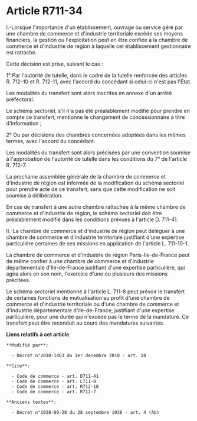 # Article R711-34

I.-Lorsque l'importance d'un établissement, ouvrage ou service géré par une chambre de commerce et d'industrie territoriale
excède ses moyens financiers, la gestion ou l'exploitation peut en être confiée à la chambre de commerce et d'industrie de
région à laquelle cet établissement gestionnaire est rattaché. 

Cette décision est prise, suivant le cas : 

1° Par l'autorité de tutelle, dans le cadre de la tutelle renforcée des articles R. 712-10 et R. 712-11, avec l'accord du
concédant si celui-ci n'est pas l'Etat. 

Les modalités du transfert sont alors inscrites en annexe d'un arrêté préfectoral. 

Le schéma sectoriel, s'il n'a pas été préalablement modifié pour prendre en compte ce transfert, mentionne le changement de
concessionnaire à titre d'information ; 

2° Ou par décisions des chambres concernées adoptées dans les mêmes termes, avec l'accord du concédant. 

Les modalités du transfert sont alors précisées par une convention soumise à l'approbation de l'autorité de tutelle dans les
conditions du 7° de l'article R. 712-7. 

La prochaine assemblée générale de la chambre de commerce et d'industrie de région est informée de la modification du schéma
sectoriel pour prendre acte de ce transfert, sans que cette modification ne soit soumise à délibération. 

En cas de transfert à une autre chambre rattachée à la même chambre de commerce et d'industrie de région, le schéma sectoriel
doit être préalablement modifié dans les conditions prévues à l'article D. 711-41. 

II.-La chambre de commerce et d'industrie de région peut déléguer à une chambre de commerce et d'industrie territoriale
justifiant d'une expertise particulière certaines de ses missions en application de l'article L. 711-10-1. 

La chambre de commerce et d'industrie de région Paris-Ile-de-France peut de même confier à une chambre de commerce et
d'industrie départementale d'Ile-de-France justifiant d'une expertise particulière, qui agira alors en son nom, l'exercice
d'une ou plusieurs des missions précitées. 

Le schéma sectoriel mentionné à l'article L. 711-8 peut prévoir le transfert de certaines fonctions de mutualisation au
profit d'une chambre de commerce et d'industrie territoriale ou d'une chambre de commerce et d'industrie départementale
d'Ile-de-France, justifiant d'une expertise particulière, pour une durée qui n'excède pas le terme de la mandature. Ce
transfert peut être reconduit au cours des mandatures suivantes.

**Liens relatifs à cet article**

	**Modifié par**:

	  - Décret n°2010-1463 du 1er décembre 2010 - art. 24

	**Cite**:

	  - Code de commerce - art. D711-41
	  - Code de commerce - art. L711-8
	  - Code de commerce - art. R712-10
	  - Code de commerce - art. R712-7

	**Anciens textes**:

	  - Décret n°1938-09-28 du 28 septembre 1938 - art. 4 (Ab)
